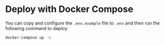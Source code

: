 # Deploy with Docker Compose

You can copy and configure the `.env.example` file to `.env` and then run the following command to deploy:

```bash
docker-compose up -d
```
